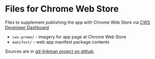 # Files for Chrome Web Store

Files to supplement publishing the app with Chrome Web Store
via [CWS Developer Dashboard](https://chrome.google.com/webstore/developer/dashboard)

 * `cws-promo/` - imagery for app page at Chrome Web Store
 * `manifest/` - web app manifest package contents
 
Sources are in [gd-linkman project on github](https://github.com/OleksiyRudenko/gd-linkman/tree/master/dist-env).